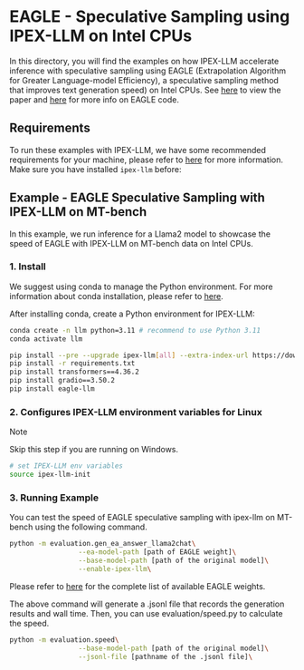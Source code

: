 # EAGLE - Speculative Sampling using IPEX-LLM on Intel CPUs
In this directory, you will find the examples on how IPEX-LLM accelerate inference with speculative sampling using EAGLE (Extrapolation Algorithm for Greater Language-model Efficiency), a speculative sampling method that improves text generation speed) on Intel CPUs. See [here](https://arxiv.org/abs/2401.15077) to view the paper and [here](https://github.com/SafeAILab/EAGLE) for more info on EAGLE code.

## Requirements
To run these examples with IPEX-LLM, we have some recommended requirements for your machine, please refer to [here](../../README.md#system-support) for more information. Make sure you have installed `ipex-llm` before:

## Example - EAGLE Speculative Sampling with IPEX-LLM on MT-bench
In this example, we run inference for a Llama2 model to showcase the speed of EAGLE with IPEX-LLM on MT-bench data on Intel CPUs.

### 1. Install
We suggest using conda to manage the Python environment. For more information about conda installation, please refer to [here](https://conda-forge.org/download/).

After installing conda, create a Python environment for IPEX-LLM:
```bash
conda create -n llm python=3.11 # recommend to use Python 3.11
conda activate llm

pip install --pre --upgrade ipex-llm[all] --extra-index-url https://download.pytorch.org/whl/cpu 
pip install -r requirements.txt
pip install transformers==4.36.2
pip install gradio==3.50.2
pip install eagle-llm
```

### 2. Configures IPEX-LLM environment variables for Linux

> [!NOTE]
> Skip this step if you are running on Windows.
```bash
# set IPEX-LLM env variables
source ipex-llm-init

```
### 3. Running Example
You can test the speed of EAGLE speculative sampling with ipex-llm on MT-bench using the following command.
```bash
python -m evaluation.gen_ea_answer_llama2chat\
                 --ea-model-path [path of EAGLE weight]\
                 --base-model-path [path of the original model]\
                 --enable-ipex-llm\
```
Please refer to [here](https://github.com/SafeAILab/EAGLE#eagle-weights) for the complete list of available EAGLE weights.

The above command will generate a .jsonl file that records the generation results and wall time. Then, you can use evaluation/speed.py to calculate the speed.
```bash
python -m evaluation.speed\
                 --base-model-path [path of the original model]\
                 --jsonl-file [pathname of the .jsonl file]\
```

